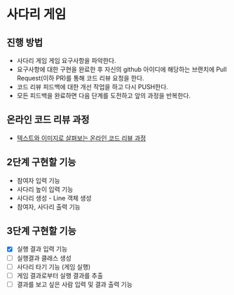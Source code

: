 # 사다리 게임
## 진행 방법
* 사다리 게임 게임 요구사항을 파악한다.
* 요구사항에 대한 구현을 완료한 후 자신의 github 아이디에 해당하는 브랜치에 Pull Request(이하 PR)를 통해 코드 리뷰 요청을 한다.
* 코드 리뷰 피드백에 대한 개선 작업을 하고 다시 PUSH한다.
* 모든 피드백을 완료하면 다음 단계를 도전하고 앞의 과정을 반복한다.

## 온라인 코드 리뷰 과정
* [텍스트와 이미지로 살펴보는 온라인 코드 리뷰 과정](https://github.com/nextstep-step/nextstep-docs/tree/master/codereview)

## 2단계 구현할 기능
* 참여자 입력 기능
* 사다리 높이 입력 기능
* 사다리 생성 - Line 객체 생성
* 참여자, 사다리 출력 기능

## 3단계 구현할 기능
- [x] 실행 결과 입력 기능
- [ ] 실행결과 클래스 생성
- [ ] 사다리 타기 기능 (게임 실행)
- [ ] 게임 결과로부터 실행 결과를 추출
- [ ] 결과를 보고 싶은 사람 입력 및 결과 출력 기능
